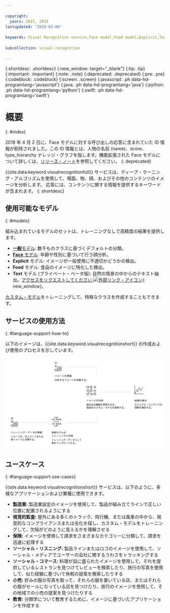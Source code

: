 ```yaml
---

copyright:
  years: 2015, 2019
lastupdated: "2019-03-06"

keywords: Visual Recognition service,Face model,Food model,Explicit,Text recognition,Visual Recognition use cases

subcollection: visual-recognition

---
```


{:shortdesc: .shortdesc}
{:new_window: target="_blank"}
{:tip: .tip}
{:important: .important}
{:note: .note}
{:deprecated: .deprecated}
{:pre: .pre}
{:codeblock: .codeblock}
{:screen: .screen}
{:javascript: .ph data-hd-programlang='javascript'}
{:java: .ph data-hd-programlang='java'}
{:python: .ph data-hd-programlang='python'}
{:swift: .ph data-hd-programlang='swift'}

# 概要
{: #index}

2018 年 4 月 2 日に、Face モデルに対する呼び出しの応答に含まれていた ID 情報が削除されました。この ID 情報とは、人物の名前 (name)、score、type_hierarchy ナレッジ・グラフを指します。機能拡張された Face モデルについて詳しくは、[リリース・ノート](/docs/services/visual-recognition?topic=visual-recognition-release-notes#2april2018)を参照してください。
{: deprecated}

{{site.data.keyword.visualrecognitionfull}} サービスは、ディープ・ラーニング・アルゴリズムを使用して、場面、物、顔、およびその他のコンテンツのイメージを分析します。 応答には、コンテンツに関する情報を提供するキーワードが含まれます。
{: shortdesc}

## 使用可能なモデル
{: #models}

組み込まれているモデルのセットは、トレーニングなしで高精度の結果を提供します。

- [**一般**モデル](/docs/services/visual-recognition?topic=visual-recognition-customizing#general-model): 数千ものクラスに基づくデフォルトの分類。
- [**Face** モデル](/docs/services/visual-recognition?topic=visual-recognition-getting-started-tutorial#detect-faces): 年齢や性別に基づいて行う顔分析。
- **Explicit** モデル: イメージが一般使用に不適切かどうかの検出。
- **Food** モデル: 食品のイメージに特化した検出。
- **Text** モデル (プライベート・ベータ版): 自然の情景の中からのテキスト抽出。[アクセスをリクエストしてください ![外部リンク・アイコン](../../icons/launch-glyph.svg "外部リンク・アイコン")](https://datasciencex.typeform.com/to/nU6efl){: new_window}。

[カスタム・モデル](/docs/services/visual-recognition?topic=visual-recognition-tutorial-custom-classifier#tutorial-custom-classifier)をトレーニングして、特殊なクラスを作成することもできます。

## サービスの使用方法
{: #language-support-how-to}

以下のイメージは、{{site.data.keyword.visualrecognitionshort}} の作成および使用のプロセスを示しています。

![イメージの準備、トレーニング、および分類から、結果の表示までの、{{site.data.keyword.visualrecognitionshort}} サービスのフローを記述しています。](images/visual-recognition-process-110717.svg)


## ユースケース
{: #language-support-use-cases}

{{site.data.keyword.visualrecognitionshort}} サービスは、以下のように、多様なアプリケーションおよび業種に使用できます。

- **製造業:** 製造業設定のイメージを使用して、製品が組み立てラインで正しい位置に配置されるようにする
- **視覚的監査:** 屋外にある多くのトラック、飛行機、または風車の中から、視覚的なコンプライアンスまたは劣化を探し、カスタム・モデルをトレーニングして、欠陥がどのように見えるかを理解させる
- **保険:** イメージを使用して請求をさまざまなカテゴリーに分類して、請求を迅速に処理する
- **ソーシャル・リスニング:** 製品ラインまたはロゴのイメージを使用して、ソーシャル・メディアでユーザーの会社に関するうわさをトラッキングする
- **ソーシャル・コマース:** 料理が皿に盛られたイメージを使用して、それを提供しているレストランを見つけてレビューを検索したり、旅行の写真を使用して、似た経験に基づいて休暇の提案を検索したりする
- **小売:** 好みの服の写真を取って、それらの服を置いている店、またはそれらの服がセールになっている店を見つけたり、旅行のイメージを使用して、その地域での小売の提案を見つけたりする
- **教育:** 分類学について教育するために、イメージに基づいたアプリケーションを作成する
